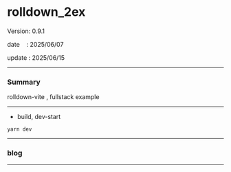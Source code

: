 ﻿# rolldown_2ex

 Version: 0.9.1

 date    : 2025/06/07
 
 update  : 2025/06/15

***
### Summary

rolldown-vite , fullstack example

***
* build, dev-start

```
yarn dev
```

***
### blog 

***

